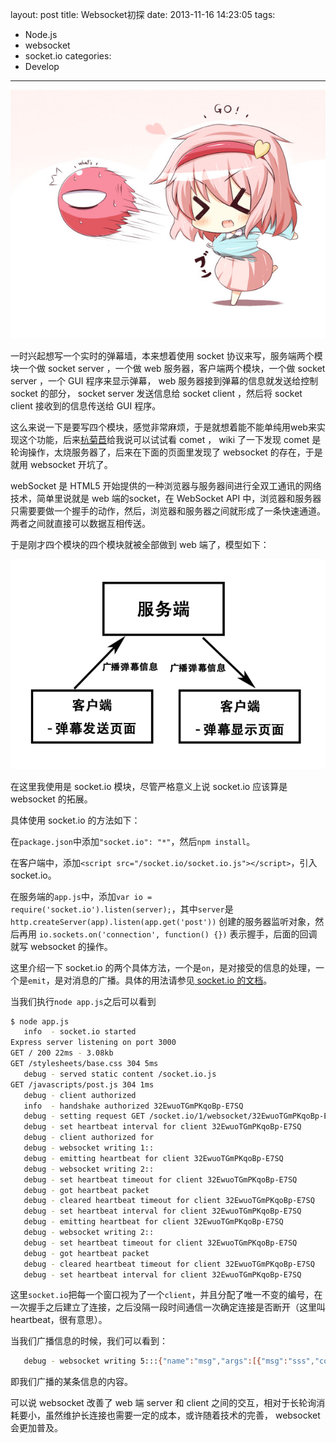 layout: post
title: Websocket初探
date: 2013-11-16 14:23:05
tags: 
- Node.js
- websocket
- socket.io
categories:
- Develop
---

![> <](\media\2013\11\Komeiji_Satori.jpg)

一时兴起想写一个实时的弹幕墙，本来想着使用 socket 协议来写，服务端两个模块一个做 socket server ，一个做 web 服务器，客户端两个模块，一个做 socket server ，一个 GUI 程序来显示弹幕， web 服务器接到弹幕的信息就发送给控制 socket 的部分， socket server 发送信息给 socket client ，然后将 socket client 接收到的信息传送给 GUI 程序。

<!-- more -->

这么来说一下是要写四个模块，感觉非常麻烦，于是就想着能不能单纯用web来实现这个功能，后来[杭菊苣](http://mad4a.me/ "OMG杭菊苣")给我说可以试试看 comet ， wiki 了一下发现 comet 是轮询操作，太烧服务器了，后来在下面的页面里发现了 websocket 的存在，于是就用 websocket 开坑了。

webSocket 是 HTML5 开始提供的一种浏览器与服务器间进行全双工通讯的网络技术，简单里说就是 web 端的socket，在 WebSocket API 中，浏览器和服务器只需要要做一个握手的动作，然后，浏览器和服务器之间就形成了一条快速通道。两者之间就直接可以数据互相传送。

于是刚才四个模块的四个模块就被全部做到 web 端了，模型如下：

![通信模型](/media/2013/11/websocket.png)

在这里我使用是 socket.io 模块，尽管严格意义上说 socket.io 应该算是 websocket 的拓展。

具体使用 socket.io 的方法如下：

在`package.json`中添加`"socket.io": "*"`，然后`npm install`。

在客户端中，添加`<script src="/socket.io/socket.io.js"></script>`，引入 socket.io。

在服务端的`app.js`中，添加`var io = require('socket.io').listen(server);`，其中`server`是 `http.createServer(app).listen(app.get('post'))` 创建的服务器监听对象，然后再用 `io.sockets.on('connection', function() {})` 表示握手，后面的回调就写 websocket 的操作。

这里介绍一下 socket.io 的两个具体方法，一个是`on`，是对接受的信息的处理，一个是`emit`，是对消息的广播。具体的用法请参见[ socket.io 的文档](https://github.com/learnboost/socket.io/tree/master "socket.io 的文档")。

当我们执行`node app.js`之后可以看到

``` bash
$ node app.js
   info  - socket.io started
Express server listening on port 3000
GET / 200 22ms - 3.08kb
GET /stylesheets/base.css 304 5ms
   debug - served static content /socket.io.js
GET /javascripts/post.js 304 1ms
   debug - client authorized
   info  - handshake authorized 32EwuoTGmPKqoBp-E7SQ
   debug - setting request GET /socket.io/1/websocket/32EwuoTGmPKqoBp-E7SQ
   debug - set heartbeat interval for client 32EwuoTGmPKqoBp-E7SQ
   debug - client authorized for
   debug - websocket writing 1::
   debug - emitting heartbeat for client 32EwuoTGmPKqoBp-E7SQ
   debug - websocket writing 2::
   debug - set heartbeat timeout for client 32EwuoTGmPKqoBp-E7SQ
   debug - got heartbeat packet
   debug - cleared heartbeat timeout for client 32EwuoTGmPKqoBp-E7SQ
   debug - set heartbeat interval for client 32EwuoTGmPKqoBp-E7SQ
   debug - emitting heartbeat for client 32EwuoTGmPKqoBp-E7SQ
   debug - websocket writing 2::
   debug - set heartbeat timeout for client 32EwuoTGmPKqoBp-E7SQ
   debug - got heartbeat packet
   debug - cleared heartbeat timeout for client 32EwuoTGmPKqoBp-E7SQ
   debug - set heartbeat interval for client 32EwuoTGmPKqoBp-E7SQ
```

这里`socket.io`把每一个窗口视为了一个`client`，并且分配了唯一不变的编号，在一次握手之后建立了连接，之后没隔一段时间通信一次确定连接是否断开（这里叫heartbeat，很有意思）。

当我们广播信息的时候，我们可以看到：

``` bash
   debug - websocket writing 5:::{"name":"msg","args":[{"msg":"sss","color":"#000000","size":"40px"}]}
```

即我们广播的某条信息的内容。

可以说 websocket 改善了 web 端 server 和 client 之间的交互，相对于长轮询消耗要小，虽然维护长连接也需要一定的成本，或许随着技术的完善， websocket 会更加普及。
